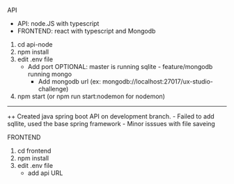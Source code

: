 API

- API: node.JS with typescript
- FRONTEND: react with typescript and Mongodb

1. cd api-node
2. npm install
3. edit .env file
    - Add port
    OPTIONAL: master is running sqlite - feature/mongodb running mongo
        - Add mongodb url (ex: mongodb://localhost:27017/ux-studio-challenge)
4. npm start (or npm run start:nodemon for nodemon)

---
++ Created java spring boot API on development branch.
    - Failed to add sqllite, used the base spring framework
    - Minor isssues with file saveing

FRONTEND

1. cd frontend
2. npm install
3. edit .env file
    - add api URL


